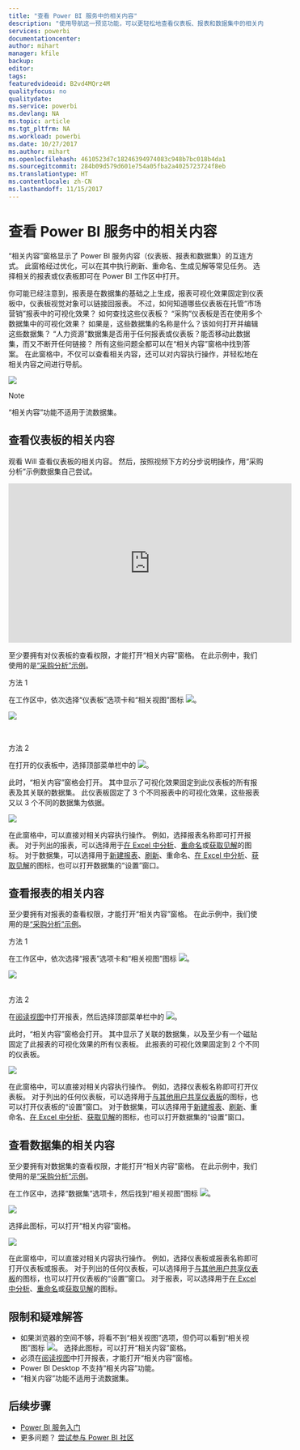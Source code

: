 ```yaml
---
title: "查看 Power BI 服务中的相关内容"
description: "使用导航这一预览功能，可以更轻松地查看仪表板、报表和数据集中的相关内容"
services: powerbi
documentationcenter: 
author: mihart
manager: kfile
backup: 
editor: 
tags: 
featuredvideoid: B2vd4MQrz4M
qualityfocus: no
qualitydate: 
ms.service: powerbi
ms.devlang: NA
ms.topic: article
ms.tgt_pltfrm: NA
ms.workload: powerbi
ms.date: 10/27/2017
ms.author: mihart
ms.openlocfilehash: 4610523d7c18246394974083c948b7bc018b4da1
ms.sourcegitcommit: 284b09d579d601e754a05fba2a4025723724f8eb
ms.translationtype: HT
ms.contentlocale: zh-CN
ms.lasthandoff: 11/15/2017
---
```

# <a name="view-related-content-in-power-bi-service"></a>查看 Power BI 服务中的相关内容
“相关内容”窗格显示了 Power BI 服务内容（仪表板、报表和数据集）的互连方式。  此窗格经过优化，可以在其中执行刷新、重命名、生成见解等常见任务。 选择相关的报表或仪表板即可在 Power BI 工作区中打开。   

你可能已经注意到，报表是在数据集的基础之上生成，报表可视化效果固定到仪表板中，仪表板视觉对象可以链接回报表。 不过，如何知道哪些仪表板在托管“市场营销”报表中的可视化效果？ 如何查找这些仪表板？ “采购”仪表板是否在使用多个数据集中的可视化效果？ 如果是，这些数据集的名称是什么？该如何打开并编辑这些数据集？ “人力资源”数据集是否用于任何报表或仪表板？能否移动此数据集，而又不断开任何链接？ 所有这些问题全都可以在“相关内容”窗格中找到答案。  在此窗格中，不仅可以查看相关内容，还可以对内容执行操作，并轻松地在相关内容之间进行导航。

![](media/service-related-content/power-bi-view-related-dashboard-new.png)

> [!NOTE]
> “相关内容”功能不适用于流数据集。
> 
> 

## <a name="view-related-content-for-a-dashboard"></a>查看仪表板的相关内容
观看 Will 查看仪表板的相关内容。 然后，按照视频下方的分步说明操作，用“采购分析”示例数据集自己尝试。

<iframe width="560" height="315" src="https://www.youtube.com/embed/B2vd4MQrz4M#t=3m05s" frameborder="0" allowfullscreen></iframe>


至少要拥有对仪表板的查看权限，才能打开“相关内容”窗格。 在此示例中，我们使用的是[“采购分析”示例](sample-procurement.md)。

方法 1

在工作区中，依次选择“仪表板”选项卡和“相关视图”图标 ![](media/service-related-content/power-bi-view-related-icon-new.png)。

![](media/service-related-content/power-bi-view-related-dash-newer.png)

<br>

方法 2

在打开的仪表板中，选择顶部菜单栏中的 ![](media/service-related-content/power-bi-view-related-new.png)。

此时，“相关内容”窗格会打开。 其中显示了可视化效果固定到此仪表板的所有报表及其关联的数据集。 此仪表板固定了 3 个不同报表中的可视化效果，这些报表又以 3 个不同的数据集为依据。

![](media/service-related-content/power-bi-view-related-dashboard-new.png)

在此窗格中，可以直接对相关内容执行操作。  例如，选择报表名称即可打开报表。  对于列出的报表，可以选择用于[在 Excel 中分析](service-analyze-in-excel.md)、[重命名](service-rename.md)或[获取见解](service-insights.md)的图标。 对于数据集，可以选择用于[新建报表](service-report-create-new.md)、[刷新](refresh-data.md)、重命名、[在 Excel 中分析](service-analyze-in-excel.md)、[获取见解](service-insights.md)的图标，也可以打开数据集的“设置”窗口。  

## <a name="view-related-content-for-a-report"></a>查看报表的相关内容
至少要拥有对报表的查看权限，才能打开“相关内容”窗格。 在此示例中，我们使用的是[“采购分析”示例](sample-procurement.md)。

方法 1

在工作区中，依次选择“报表”选项卡和“相关视图”图标 ![](media/service-related-content/power-bi-view-related-icon-new.png)。

![](media/service-related-content/power-bi-view-related-report-newer.png)

<br>方法 2


在[阅读视图](service-interact-with-a-report-in-reading-view.md)中打开报表，然后选择顶部菜单栏中的 ![](media/service-related-content/power-bi-view-related-new.png)。

此时，“相关内容”窗格会打开。 其中显示了关联的数据集，以及至少有一个磁贴固定了此报表的可视化效果的所有仪表板。 此报表的可视化效果固定到 2 个不同的仪表板。

![](media/service-related-content/power-bi-view-related-report.png)

在此窗格中，可以直接对相关内容执行操作。  例如，选择仪表板名称即可打开仪表板。  对于列出的任何仪表板，可以选择用于[与其他用户共享仪表板](service-share-dashboards.md)的图标，也可以打开仪表板的“设置”窗口。 对于数据集，可以选择用于[新建报表](service-report-create-new.md)、[刷新](refresh-data.md)、重命名、[在 Excel 中分析](service-analyze-in-excel.md)、[获取见解](service-insights.md)的图标，也可以打开数据集的“设置”窗口。  

## <a name="view-related-content-for-a-dataset"></a>查看数据集的相关内容
至少要拥有对数据集的查看权限，才能打开“相关内容”窗格。 在此示例中，我们使用的是[“采购分析”示例](sample-procurement.md)。

在工作区中，选择“数据集”选项卡，然后找到“相关视图”图标 ![](media/service-related-content/power-bi-view-related-icon-new.png)。

![](media/service-related-content/power-bi-view-related-dataset-newer.png)

选择此图标，可以打开“相关内容”窗格。

![](media/service-related-content/power-bi-datasets.png)

在此窗格中，可以直接对相关内容执行操作。  例如，选择仪表板或报表名称即可打开仪表板或报表。  对于列出的任何仪表板，可以选择用于[与其他用户共享仪表板](service-share-dashboards.md)的图标，也可以打开仪表板的“设置”窗口。 对于报表，可以选择用于[在 Excel 中分析](service-analyze-in-excel.md)、[重命名](service-rename.md)或[获取见解](service-insights.md)的图标。  

## <a name="limitations-and-troubleshooting"></a>限制和疑难解答
* 如果浏览器的空间不够，将看不到“相关视图”选项，但仍可以看到“相关视图”图标 ![](media/service-related-content/power-bi-view-related-icon-new.png)。 选择此图标，可以打开“相关内容”窗格。
* 必须在[阅读视图](service-interact-with-a-report-in-reading-view.md)中打开报表，才能打开“相关内容”窗格。
* Power BI Desktop 不支持“相关内容”功能。
* “相关内容”功能不适用于流数据集。

## <a name="next-steps"></a>后续步骤
* [Power BI 服务入门](service-get-started.md)
* 更多问题？ [尝试参与 Power BI 社区](http://community.powerbi.com/)

